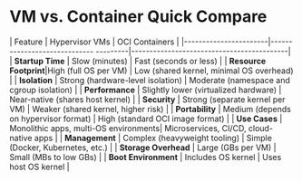 # VM vs. Container Quick Compare

| Feature               | Hypervisor VMs                        | OCI Containers                            |
|-----------------------|----------------------------- ---------|-------------------------------------------|
| **Startup Time**      | Slow (minutes)                        | Fast (seconds or less)                    |
| **Resource Footprint**|High (full OS per VM)                  | Low (shared kernel, minimal OS overhead)  |
| **Isolation**         | Strong (hardware-level isolation)     | Moderate (namespace and cgroup isolation) |
| **Performance**       | Slightly lower (virtualized hardware) | Near-native (shares host kernel)          |
| **Security**          | Strong (separate kernel per VM)       | Weaker (shared kernel, higher risk)       |
| **Portability**       | Medium (depends on hypervisor format) | High (standard OCI image format)          |
| **Use Cases**         | Monolithic apps, multi-OS environments| Microservices, CI/CD, cloud-native apps   |
| **Management**        | Complex (heavyweight tooling)         | Simple (Docker, Kubernetes, etc.)         |
| **Storage Overhead**  | Large (GBs per VM)                    | Small (MBs to low GBs)                    |
| **Boot Environment**  | Includes OS kernel                    | Uses host OS kernel                       |

